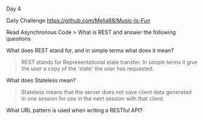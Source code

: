 Day 4

Daily Challenge https://github.com/Melia88/Music-Is-Fun

Read Asynchronous Code > What is REST and answer the following questions

What does REST stand for, and in simple terms what does it mean?
> REST stands for Representational state transfer. In simple terms it give the user a copy of the 'state' the user has requested.

What does Stateless mean?
>Stateless means that the server does not save client data generated in one session for use in the next session with that client. 

What URL pattern is used when writing a RESTful API?
